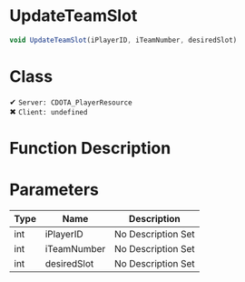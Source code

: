# UpdateTeamSlot
```js	
void UpdateTeamSlot(iPlayerID, iTeamNumber, desiredSlot)
```
# Class
✔ `Server: CDOTA_PlayerResource`  
✖ `Client: undefined`  

# Function Description

# Parameters
Type|Name|Description
--|--|--
int|iPlayerID|No Description Set
int|iTeamNumber|No Description Set
int|desiredSlot|No Description Set

